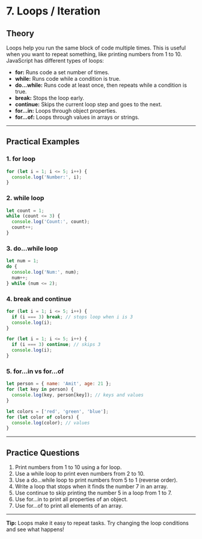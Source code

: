 # 7. Loops / Iteration

## Theory
Loops help you run the same block of code multiple times. This is useful when you want to repeat something, like printing numbers from 1 to 10. JavaScript has different types of loops:
- **for:** Runs code a set number of times.
- **while:** Runs code while a condition is true.
- **do...while:** Runs code at least once, then repeats while a condition is true.
- **break:** Stops the loop early.
- **continue:** Skips the current loop step and goes to the next.
- **for...in:** Loops through object properties.
- **for...of:** Loops through values in arrays or strings.

---

## Practical Examples

### 1. for loop
```js
for (let i = 1; i <= 5; i++) {
  console.log('Number:', i);
}
```

### 2. while loop
```js
let count = 1;
while (count <= 3) {
  console.log('Count:', count);
  count++;
}
```

### 3. do...while loop
```js
let num = 1;
do {
  console.log('Num:', num);
  num++;
} while (num <= 2);
```

### 4. break and continue
```js
for (let i = 1; i <= 5; i++) {
  if (i === 3) break; // stops loop when i is 3
  console.log(i);
}

for (let i = 1; i <= 5; i++) {
  if (i === 3) continue; // skips 3
  console.log(i);
}
```

### 5. for...in vs for...of
```js
let person = { name: 'Amit', age: 21 };
for (let key in person) {
  console.log(key, person[key]); // keys and values
}

let colors = ['red', 'green', 'blue'];
for (let color of colors) {
  console.log(color); // values
}
```

---

## Practice Questions
1. Print numbers from 1 to 10 using a for loop.
2. Use a while loop to print even numbers from 2 to 10.
3. Use a do...while loop to print numbers from 5 to 1 (reverse order).
4. Write a loop that stops when it finds the number 7 in an array.
5. Use continue to skip printing the number 5 in a loop from 1 to 7.
6. Use for...in to print all properties of an object.
7. Use for...of to print all elements of an array.

---

**Tip:** Loops make it easy to repeat tasks. Try changing the loop conditions and see what happens! 